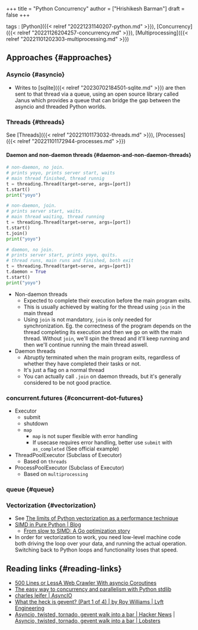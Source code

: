 +++
title = "Python Concurrency"
author = ["Hrishikesh Barman"]
draft = false
+++

tags
: [Python]({{< relref "20221231140207-python.md" >}}), [Concurrency]({{< relref "20221126204257-concurrency.md" >}}), [Multiprocessing]({{< relref "20221101202303-multiprocessing.md" >}})


## Approaches {#approaches}


### Asyncio {#asyncio}

-   Writes to [sqlite]({{< relref "20230702184501-sqlite.md" >}}) are then sent to that thread via a queue, using an open source library called Janus which provides a queue that can bridge the gap between the asyncio and threaded Python worlds.


### Threads {#threads}

See [Threads]({{< relref "20221101173032-threads.md" >}}), [Processes]({{< relref "20221101172944-processes.md" >}})


#### Daemon and non-daemon threads {#daemon-and-non-daemon-threads}

```python
# non-daemon, no join.
# prints yoyo, prints server start, waits
# main thread finished, thread runnig
t = threading.Thread(target=serve, args=[port])
t.start()
print("yoyo")

# non-daemon, join.
# prints server start, waits.
# main thread waiting, thread running
t = threading.Thread(target=serve, args=[port])
t.start()
t.join()
print("yoyo")

# daemon, no join.
# prints server start, prints yoyo, quits.
# thread runs, main runs and finished, both exit
t = threading.Thread(target=serve, args=[port])
t.daemon = True
t.start()
print("yoyo")
```

-   Non-daemon threads
    -   Expected to complete their execution before the main program exits.
    -   This is usually achieved by waiting for the thread using `join` in the main thread
    -   Using `join` is not mandatory, `join` is only needed for synchronization. Eg. the correctness of the program depends on the thread completing its execution and then we go on with the main thread. Without `join`, we'll spin the thread and it'll keep running and then we'll continue running the main thread aswell.
-   Daemon threads
    -   Abruptly terminated when the main program exits, regardless of whether they have completed their tasks or not.
    -   It's just a flag on a normal thread
    -   You can actually call `.join` on daemon threads, but it's generally considered to be not good practice.


### concurrent.futures {#concurrent-dot-futures}

-   Executor
    -   submit
    -   shutdown
    -   `map`
        -   `map` is not super flexible with error handling
        -   If usecase requires error handling, better use `submit` with `as_completed` (See official example)
-   ThreadPoolExecutor (Subclass of Executor)
    -   Based on `threads`
-   ProcessPoolExecutor (Subclass of Executor)
    -   Based on `multiprocessing`


### queue {#queue}


### Vectorization {#vectorization}

-   See [The limits of Python vectorization as a performance technique](https://pythonspeed.com/articles/vectorization-python-alternatives/)
-   [SIMD in Pure Python | Blog](https://www.da.vidbuchanan.co.uk/blog/python-swar.html)
    -   [From slow to SIMD: A Go optimization story](https://sourcegraph.com/blog/slow-to-simd)
-   In order for vectorization to work, you need low-level machine code both driving the loop over your data, and running the actual operation. Switching back to Python loops and functionality loses that speed.


## Reading links {#reading-links}

-   [500 Lines or LessA Web Crawler With asyncio Coroutines](https://aosabook.org/en/500L/a-web-crawler-with-asyncio-coroutines.html)
-   [The easy way to concurrency and parallelism with Python stdlib](https://www.bitecode.dev/p/the-easy-way-to-concurrency-and-parallelism)
-   [charles leifer | AsyncIO](https://charlesleifer.com/blog/asyncio/)
-   [What the heck is gevent? (Part 1 of 4) | by Roy Williams | Lyft Engineering](https://eng.lyft.com/what-the-heck-is-gevent-4e87db98a8)
-   [Asyncio, twisted, tornado, gevent walk into a bar | Hacker News](https://news.ycombinator.com/item?id=37226360) | [Asyncio, twisted, tornado, gevent walk into a bar | Lobsters](https://lobste.rs/s/lfkxmg/asyncio_twisted_tornado_gevent_walk_into)
